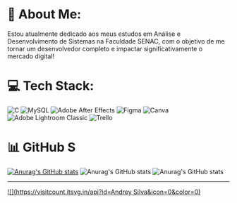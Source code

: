 # 💫 About Me:
Estou atualmente dedicado aos meus estudos em Análise e Desenvolvimento de Sistemas na Faculdade SENAC, com o objetivo de me tornar um desenvolvedor completo e impactar significativamente o mercado digital!


# 💻 Tech Stack:
![C](https://img.shields.io/badge/c-%2300599C.svg?style=for-the-badge&logo=c&logoColor=white) ![MySQL](https://img.shields.io/badge/mysql-4479A1.svg?style=for-the-badge&logo=mysql&logoColor=white) ![Adobe After Effects](https://img.shields.io/badge/Adobe%20After%20Effects-9999FF.svg?style=for-the-badge&logo=Adobe%20After%20Effects&logoColor=white) ![Figma](https://img.shields.io/badge/figma-%23F24E1E.svg?style=for-the-badge&logo=figma&logoColor=white) ![Canva](https://img.shields.io/badge/Canva-%2300C4CC.svg?style=for-the-badge&logo=Canva&logoColor=white) ![Adobe Lightroom Classic](https://img.shields.io/badge/Adobe%20Lightroom%20Classic-31A8FF.svg?style=for-the-badge&logo=Adobe%20Lightroom%20Classic&logoColor=white) ![Trello](https://img.shields.io/badge/Trello-%23026AA7.svg?style=for-the-badge&logo=Trello&logoColor=white)
# 📊 GitHub S

[![Anurag's GitHub stats](https://github-readme-stats.vercel.app/api?username=AndreyrbSilva)](https://github.com/anuraghazra/github-readme-stats)
![Anurag's GitHub stats](https://github-readme-stats.vercel.app/api?username=AndreyrbSilva&count_private=true)
![Anurag's GitHub stats](https://github-readme-stats.vercel.app/api?username=anuraghazra&show_icons=true&theme=midnight-purple)

  
---
[![](https://visitcount.itsvg.in/api?id=Andrey Silva&icon=0&color=0)](https://visitcount.itsvg.in)

<!-- Proudly created with GPRM ( https://gprm.itsvg.in ) -->
